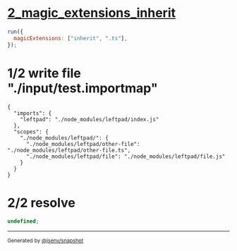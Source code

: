 # [2_magic_extensions_inherit](../../auto_mapping_extensionless_in_node_module.test.mjs#L28)

```js
run({
  magicExtensions: ["inherit", ".ts"],
});
```

# 1/2 write file "./input/test.importmap"

```importmap
{
  "imports": {
    "leftpad": "./node_modules/leftpad/index.js"
  },
  "scopes": {
    "./node_modules/leftpad/": {
      "./node_modules/leftpad/other-file": "./node_modules/leftpad/other-file.ts",
      "./node_modules/leftpad/file": "./node_modules/leftpad/file.js"
    }
  }
}
```

# 2/2 resolve

```js
undefined;
```

---

<sub>
  Generated by <a href="https://github.com/jsenv/core/tree/main/packages/independent/snapshot">@jsenv/snapshot</a>
</sub>
